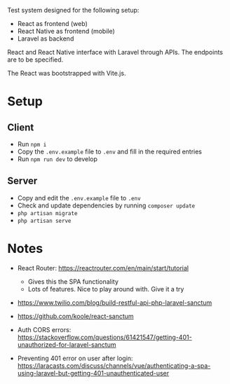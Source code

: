 Test system designed for the following setup:

- React as frontend (web)
- React Native as frontend (mobile)
- Laravel as backend

React and React Native interface with Laravel through APIs. The endpoints are to be specified.

The React was bootstrapped with Vite.js.

# Setup

## Client

- Run `npm i`
- Copy the `.env.example` file to `.env` and fill in the required entries
- Run `npm run dev` to develop

## Server

- Copy and edit the `.env.example` file to `.env`
- Check and update dependencies by running `composer update`
- `php artisan migrate`
- `php artisan serve`

# Notes

- React Router: https://reactrouter.com/en/main/start/tutorial
  - Gives this the SPA functionality
  - Lots of features. Nice to play around with. Give it a try

- https://www.twilio.com/blog/build-restful-api-php-laravel-sanctum
- https://github.com/koole/react-sanctum
- Auth CORS errors: https://stackoverflow.com/questions/61421547/getting-401-unauthorized-for-laravel-sanctum
- Preventing 401 error on user after login: https://laracasts.com/discuss/channels/vue/authenticating-a-spa-using-laravel-but-getting-401-unauthenticated-user
